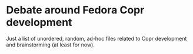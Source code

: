 # Debate around Fedora Copr development

Just a list of unordered, random, ad-hoc files related to Copr development and brainstorming (at least for now).

